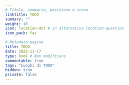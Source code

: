 ```yaml
---
# Titolo, sommario, posizione e icona
linktitle: TODO
summary: ""
weight: 10
icon: location-dot # in alternativa location-question
icon_pack: fas

# Metadata pagina
title: TODO
date: 2022-11-17
type: book # Non modificare
commentable: true
tags: "Luoghi di TODO"
hidden: true
private: false 
---
```




